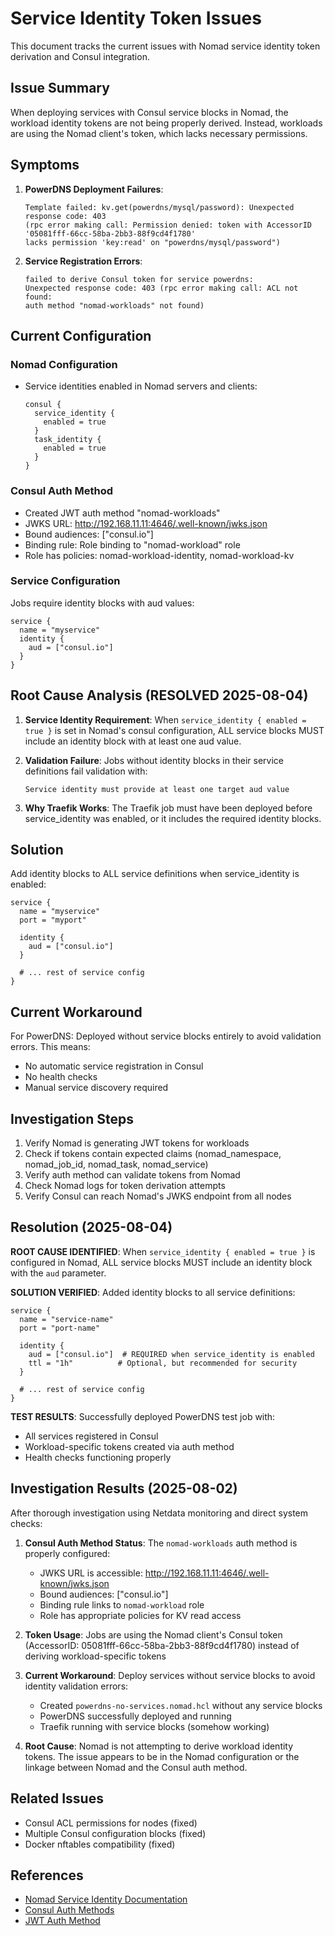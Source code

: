 # Service Identity Token Issues

This document tracks the current issues with Nomad service identity token derivation and Consul integration.

## Issue Summary

When deploying services with Consul service blocks in Nomad, the workload identity tokens are not being properly derived. Instead, workloads are using the Nomad client's token, which lacks necessary permissions.

## Symptoms

1. **PowerDNS Deployment Failures**:
   ```
   Template failed: kv.get(powerdns/mysql/password): Unexpected response code: 403
   (rpc error making call: Permission denied: token with AccessorID '05081fff-66cc-58ba-2bb3-88f9cd4f1780'
   lacks permission 'key:read' on "powerdns/mysql/password")
   ```

2. **Service Registration Errors**:
   ```
   failed to derive Consul token for service powerdns:
   Unexpected response code: 403 (rpc error making call: ACL not found:
   auth method "nomad-workloads" not found)
   ```

## Current Configuration

### Nomad Configuration
- Service identities enabled in Nomad servers and clients:
  ```hcl
  consul {
    service_identity {
      enabled = true
    }
    task_identity {
      enabled = true
    }
  }
  ```

### Consul Auth Method
- Created JWT auth method "nomad-workloads"
- JWKS URL: http://192.168.11.11:4646/.well-known/jwks.json
- Bound audiences: ["consul.io"]
- Binding rule: Role binding to "nomad-workload" role
- Role has policies: nomad-workload-identity, nomad-workload-kv

### Service Configuration
Jobs require identity blocks with aud values:
```hcl
service {
  name = "myservice"
  identity {
    aud = ["consul.io"]
  }
}
```

## Root Cause Analysis (RESOLVED 2025-08-04)

1. **Service Identity Requirement**: When `service_identity { enabled = true }` is set in Nomad's consul configuration, ALL service blocks MUST include an identity block with at least one aud value.

2. **Validation Failure**: Jobs without identity blocks in their service definitions fail validation with:
   ```
   Service identity must provide at least one target aud value
   ```

3. **Why Traefik Works**: The Traefik job must have been deployed before service_identity was enabled, or it includes the required identity blocks.

## Solution

Add identity blocks to ALL service definitions when service_identity is enabled:

```hcl
service {
  name = "myservice"
  port = "myport"

  identity {
    aud = ["consul.io"]
  }

  # ... rest of service config
}
```

## Current Workaround

For PowerDNS: Deployed without service blocks entirely to avoid validation errors. This means:
- No automatic service registration in Consul
- No health checks
- Manual service discovery required

## Investigation Steps

1. Verify Nomad is generating JWT tokens for workloads
2. Check if tokens contain expected claims (nomad_namespace, nomad_job_id, nomad_task, nomad_service)
3. Verify auth method can validate tokens from Nomad
4. Check Nomad logs for token derivation attempts
5. Verify Consul can reach Nomad's JWKS endpoint from all nodes

## Resolution (2025-08-04)

**ROOT CAUSE IDENTIFIED**: When `service_identity { enabled = true }` is configured in Nomad, ALL service blocks MUST include an identity block with the `aud` parameter.

**SOLUTION VERIFIED**: Added identity blocks to all service definitions:
```hcl
service {
  name = "service-name"
  port = "port-name"

  identity {
    aud = ["consul.io"]  # REQUIRED when service_identity is enabled
    ttl = "1h"          # Optional, but recommended for security
  }

  # ... rest of service config
}
```

**TEST RESULTS**: Successfully deployed PowerDNS test job with:
- All services registered in Consul
- Workload-specific tokens created via auth method
- Health checks functioning properly

## Investigation Results (2025-08-02)

After thorough investigation using Netdata monitoring and direct system checks:

1. **Consul Auth Method Status**: The `nomad-workloads` auth method is properly configured:
   - JWKS URL is accessible: http://192.168.11.11:4646/.well-known/jwks.json
   - Bound audiences: ["consul.io"]
   - Binding rule links to `nomad-workload` role
   - Role has appropriate policies for KV read access

2. **Token Usage**: Jobs are using the Nomad client's Consul token (AccessorID: 05081fff-66cc-58ba-2bb3-88f9cd4f1780) instead of deriving workload-specific tokens

3. **Current Workaround**: Deploy services without service blocks to avoid identity validation errors:
   - Created `powerdns-no-services.nomad.hcl` without any service blocks
   - PowerDNS successfully deployed and running
   - Traefik running with service blocks (somehow working)

4. **Root Cause**: Nomad is not attempting to derive workload identity tokens. The issue appears to be in the Nomad configuration or the linkage between Nomad and the Consul auth method.

## Related Issues

- Consul ACL permissions for nodes (fixed)
- Multiple Consul configuration blocks (fixed)
- Docker nftables compatibility (fixed)

## References

- [Nomad Service Identity Documentation](https://developer.hashicorp.com/nomad/docs/integrations/consul/service-identity)
- [Consul Auth Methods](https://developer.hashicorp.com/consul/docs/security/acl/auth-methods)
- [JWT Auth Method](https://developer.hashicorp.com/consul/docs/security/acl/auth-methods/jwt)
